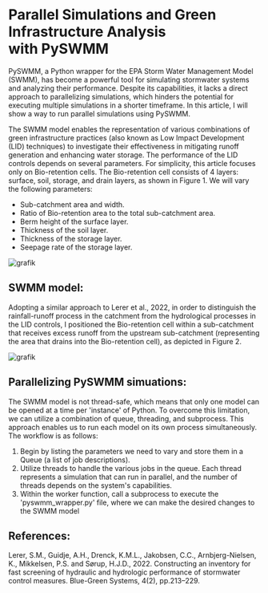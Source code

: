 # Parallel Simulations and Green Infrastructure Analysis with PySWMM
PySWMM, a Python wrapper for the EPA Storm Water Management Model (SWMM), has become a powerful tool for simulating stormwater systems and analyzing their performance. Despite its capabilities, it lacks a direct approach to parallelizing simulations, which hinders the potential for executing multiple simulations in a shorter timeframe. In this article, I will show a way to run parallel simulations using PySWMM.

The SWMM model enables the representation of various combinations of green infrastructure practices (also known as Low Impact Development (LID) techniques) to investigate their effectiveness in mitigating runoff generation and enhancing water storage. The performance of the LID controls depends on several parameters. For simplicity, this article focuses only on Bio-retention cells. The Bio-retention cell consists of 4 layers: surface, soil, storage, and drain layers, as shown in Figure 1. We will vary the following parameters:
* Sub-catchment area and width.
* Ratio of Bio-retention area to the total sub-catchment area.
* Berm height of the surface layer.
* Thickness of the soil layer.
* Thickness of the storage layer.
* Seepage rate of the storage layer.

![grafik](https://github.com/omarseleem92/PySWMM/assets/57235564/ecd4e617-b9f1-43cf-aec9-d4db62d6e07b)


## SWMM model:
Adopting a similar approach to Lerer et al., 2022, in order to distinguish the rainfall-runoff process in the catchment from the hydrological processes in the LID controls, I positioned the Bio-retention cell within a sub-catchment that receives excess runoff from the upstream sub-catchment (representing the area that drains into the Bio-retention cell), as depicted in Figure 2.

![grafik](https://github.com/omarseleem92/PySWMM/assets/57235564/8bb704eb-3b4a-4bdc-a6b0-57a95d16b2d0)

## Parallelizing PySWMM simuations:
The SWMM model is not thread-safe, which means that only one model can be opened at a time per 'instance' of Python. To overcome this limitation, we can utilize a combination of queue, threading, and subprocess. This approach enables us to run each model on its own process simultaneously. The workflow is as follows:
1. Begin by listing the parameters we need to vary and store them in a Queue (a list of job descriptions).
2. Utilize threads to handle the various jobs in the queue. Each thread represents a simulation that can run in parallel, and the number of threads depends on the system's capabilities.
3. Within the worker function, call a subprocess to execute the 'pyswmm_wrapper.py' file, where we can make the desired changes to the SWMM model

## References:
Lerer, S.M., Guidje, A.H., Drenck, K.M.L., Jakobsen, C.C., Arnbjerg-Nielsen, K., Mikkelsen, P.S. and Sørup, H.J.D., 2022. Constructing an inventory for fast screening of hydraulic and hydrologic performance of stormwater control measures. Blue-Green Systems, 4(2), pp.213–229.

